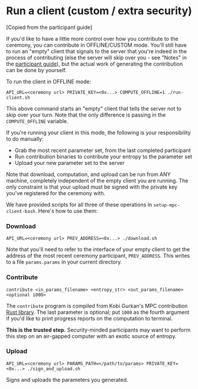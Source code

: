 # Run a client (custom / extra security)
\[Copied from the participant guide\]

If you'd like to have a little more control over how you contribute to the ceremony, you can contribute in OFFLINE/CUSTOM mode. You'll still have to run an "empty" client that signals to the server that you're indeed in the process of contributing (else the server will skip over you - see "Notes" in the [participant guide](/setup-mpc-client)), but the actual work of generating the contribution can be done by yourself.

To run the client in OFFLINE mode:
```
API_URL=<ceremony url> PRIVATE_KEY=<0x...> COMPUTE_OFFLINE=1 ./run-client.sh
```
This above command starts an "empty" client that tells the server not to skip over your turn. Note that the only difference is passing in the `COMPUTE_OFFLINE` variable.

If you're running your client in this mode, the following is your responsibility to do manually:
- Grab the most recent parameter set, from the last completed participant
- Run contribution binaries to contribute your entropy to the parameter set
- Upload your new parameter set to the server

Note that download, computation, and upload can be run from ANY machine, completely independent of the empty client you are running. The only constraint is that your upload must be signed with the private key you've registered for the ceremony with.

We have provided scripts for all three of these operations in `setup-mpc-client-bash`. Here's how to use them:

### Download
```
API_URL=<ceremony url> PREV_ADDRESS=<0x...> ./download.sh
```
Note that you'll need to refer to the interface of your empty client to get the address of the most recent ceremony participant, `PREV_ADDRESS`. This writes to a file `params.params` in your current directory.

### Contribute
```
contribute <in_params_filename> <entropy_str> <out_params_filename> <optional 1000>
```
The `contribute` program is compiled from Kobi Gurkan's MPC contribution [Rust library](https://github.com/kobigurk/phase2-bn254/tree/master/phase2). The last parameter is optional; put `1000` as the fourth argument if you'd like to print progress reports on the computation to terminal.

**This is the trusted step.** Security-minded participants may want to perform this step on an air-gapped computer with an exotic source of entropy.

### Upload
```
API_URL=<ceremony url> PARAMS_PATH=</path/to/params> PRIVATE_KEY=<0x...> ./sign_and_upload.sh
```
Signs and uploads the parameters you generated.
